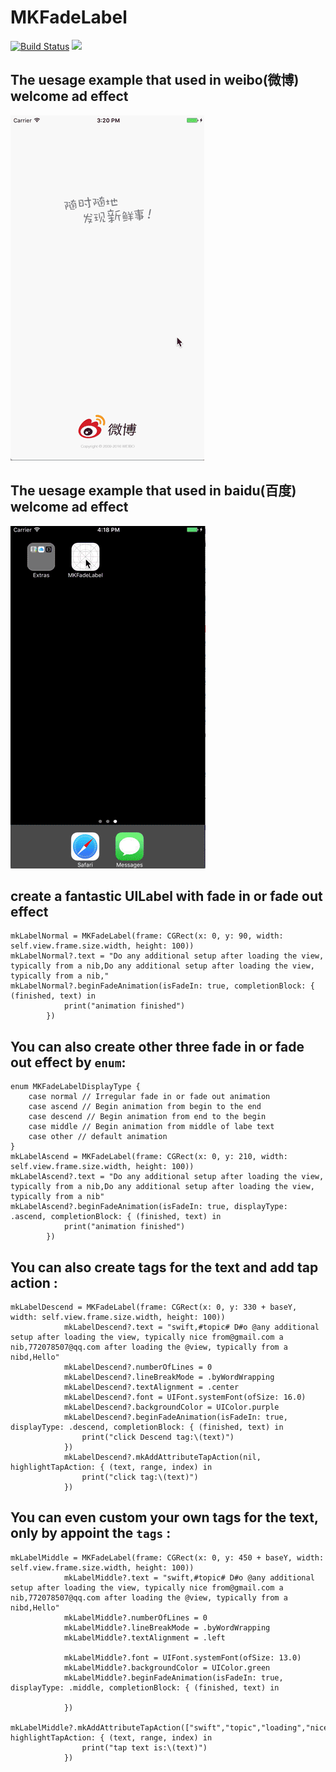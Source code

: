 MKFadeLabel
==============
[![Build Status](https://travis-ci.org/minhechen/MKFadeLabel.svg?branch=master)](https://travis-ci.org/minhechen/MKFadeLabel)
![](https://img.shields.io/badge/platform-iOS-blue.svg)

## The uesage example that used in weibo(微博) welcome ad effect
![Baidu](https://github.com/minhechen/MKFadeLabel/blob/master/MKFadeLabel/ScreenShot/weiboExample.gif)

## The uesage example that used in baidu(百度) welcome ad effect
![Weibo](https://github.com/minhechen/MKFadeLabel/blob/master/MKFadeLabel/ScreenShot/baiduExample.gif)

## create a fantastic UILabel with fade in or fade out effect
```
mkLabelNormal = MKFadeLabel(frame: CGRect(x: 0, y: 90, width: self.view.frame.size.width, height: 100))
mkLabelNormal?.text = "Do any additional setup after loading the view, typically from a nib,Do any additional setup after loading the view, typically from a nib,"
mkLabelNormal?.beginFadeAnimation(isFadeIn: true, completionBlock: { (finished, text) in
            print("animation finished")
        })
```

## You can also create other three fade in or fade out effect by ```enum```:
```
enum MKFadeLabelDisplayType {
    case normal // Irregular fade in or fade out animation
    case ascend // Begin animation from begin to the end
    case descend // Begin animation from end to the begin
    case middle // Begin animation from middle of labe text
    case other // default animation
}
mkLabelAscend = MKFadeLabel(frame: CGRect(x: 0, y: 210, width: self.view.frame.size.width, height: 100))
mkLabelAscend?.text = "Do any additional setup after loading the view, typically from a nib,Do any additional setup after loading the view, typically from a nib"
mkLabelAscend?.beginFadeAnimation(isFadeIn: true, displayType: .ascend, completionBlock: { (finished, text) in
            print("animation finished")
        })
```

## You can also create tags for the text and add tap action :
```
mkLabelDescend = MKFadeLabel(frame: CGRect(x: 0, y: 330 + baseY, width: self.view.frame.size.width, height: 100))
            mkLabelDescend?.text = "swift,#topic# D#o @any additional setup after loading the view, typically nice from@gmail.com a nib,772078507@qq.com after loading the @view, typically from a nibd,Hello"
            mkLabelDescend?.numberOfLines = 0
            mkLabelDescend?.lineBreakMode = .byWordWrapping
            mkLabelDescend?.textAlignment = .center
            mkLabelDescend?.font = UIFont.systemFont(ofSize: 16.0)
            mkLabelDescend?.backgroundColor = UIColor.purple
            mkLabelDescend?.beginFadeAnimation(isFadeIn: true, displayType: .descend, completionBlock: { (finished, text) in
                print("click Descend tag:\(text)")
            })
            mkLabelDescend?.mkAddAttributeTapAction(nil, highlightTapAction: { (text, range, index) in
                print("click tag:\(text)")
            })
```

## You can even custom your own tags for the text, only by appoint the ```tags``` :
```
mkLabelMiddle = MKFadeLabel(frame: CGRect(x: 0, y: 450 + baseY, width: self.view.frame.size.width, height: 100))
            mkLabelMiddle?.text = "swift,#topic# D#o @any additional setup after loading the view, typically nice from@gmail.com a nib,772078507@qq.com after loading the @view, typically from a nibd,Hello"
            mkLabelMiddle?.numberOfLines = 0
            mkLabelMiddle?.lineBreakMode = .byWordWrapping
            mkLabelMiddle?.textAlignment = .left
            
            mkLabelMiddle?.font = UIFont.systemFont(ofSize: 13.0)
            mkLabelMiddle?.backgroundColor = UIColor.green
            mkLabelMiddle?.beginFadeAnimation(isFadeIn: true, displayType: .middle, completionBlock: { (finished, text) in
                
            })
            mkLabelMiddle?.mkAddAttributeTapAction(["swift","topic","loading","nice","Hello"], highlightTapAction: { (text, range, index) in
                print("tap text is:\(text)")
            })
```
